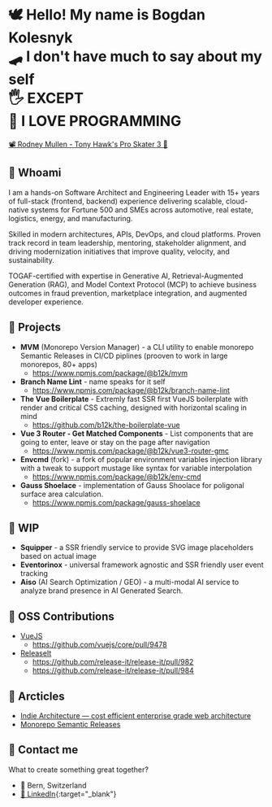 # 🕊️ Hello! My name is Bogdan Kolesnyk <br> 🛹 I don't have much to say about my self <br> 🖐️ EXCEPT <br> 🤗 I LOVE PROGRAMMING

[📽️ Rodney Mullen - Tony Hawk's Pro Skater 3 🤘](https://www.youtube.com/watch?v=V1YeMXE6Wn4)

## 🤌 Whoami

I am a hands-on Software Architect and Engineering Leader with 15+ years of full-stack (frontend, backend) experience delivering scalable, cloud-native systems for Fortune 500 and SMEs across automotive, real estate, logistics, energy, and manufacturing.

Skilled in modern architectures, APIs, DevOps, and cloud platforms. Proven track record in team
leadership, mentoring, stakeholder alignment, and driving modernization initiatives that improve quality, velocity, and sustainability.

TOGAF-certified with expertise in Generative AI, Retrieval-Augmented Generation (RAG), and Model Context Protocol (MCP) to achieve business outcomes in fraud prevention, marketplace integration, and augmented developer experience.

## 🐶 Projects

- **MVM** (Monorepo Version Manager) - a CLI utility to enable monorepo Semantic Releases in CI/CD piplines (prooven to work in large monorepos, 80+ apps)
  - <https://www.npmjs.com/package/@b12k/mvm>
- **Branch Name Lint** - name speaks for it self
  - <https://www.npmjs.com/package/@b12k/branch-name-lint>
- **The Vue Boilerplate** - Extremly fast SSR first VueJS boilerplate with render and critical CSS caching, designed with horizontal scaling in mind
  - <https://github.com/b12k/the-boilerplate-vue>
- **Vue 3 Router - Get Matched Components** - List components that are going to enter, leave or stay on the page after navigation
  - <https://www.npmjs.com/package/@b12k/vue3-router-gmc>
- **Envcmd** (fork) - a fork of popular environment variables injection library with a tweak to support mustage like syntax for variable interpolation
  - <https://www.npmjs.com/package/@b12k/env-cmd>
- **Gauss Shoelace** - implementation of Gauss Shoolace for poligonal surface area calculation.
  - <https://www.npmjs.com/package/gauss-shoelace>

## 🚧 WIP

- **Squipper** - a SSR friendly service to provide SVG image placeholders based on actual image
- **Eventorinox** - universal framework agnostic and SSR friendly user event tracking
- **Aiso** (AI Search Optimization / GEO) - a multi-modal AI service to analyze brand presence in AI Generated Search.

## 🙌 OSS Contributions

- [VueJS](https://github.com/vuejs/core)
  - <https://github.com/vuejs/core/pull/9478>
- [ReleaseIt](https://github.com/release-it/release-it)
  - <https://github.com/release-it/release-it/pull/982>
  - <https://github.com/release-it/release-it/pull/984>

## 📖 Arcticles

- [Indie Architecture — cost efficient enterprise grade web architecture](https://medium.com/p/1ab64a254635)
- [Monorepo Semantic Releases](https://medium.com/valtech-ch/monorepo-semantic-releases-db114811efa5)

## 💬 Contact me

What to create something great together?

- 📍 Bern, Switzerland
- [🤝 LinkedIn](https://linkedin.com/in/b12k){:target="_blank"}